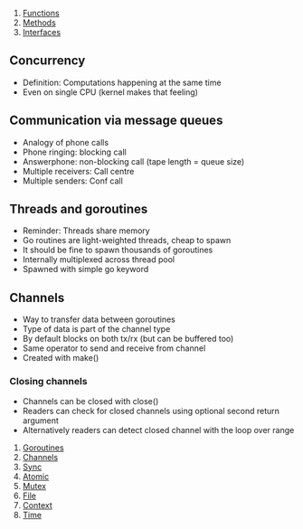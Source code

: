 1. [Functions](function.go)
1. [Methods](methods.go)
1. [Interfaces](interface.go)

## Concurrency

- Definition: Computations happening at the same time
- Even on single CPU (kernel makes that feeling)

## Communication via message queues

- Analogy of phone calls
- Phone ringing: blocking call
- Answerphone: non-blocking call (tape length = queue size)
- Multiple receivers: Call centre
- Multiple senders: Conf call

## Threads and goroutines

- Reminder: Threads share memory
- Go routines are light-weighted threads, cheap to spawn
- It should be fine to spawn thousands of goroutines
- Internally multiplexed across thread pool
- Spawned with simple go keyword

## Channels

- Way to transfer data between goroutines
- Type of data is part of the channel type
- By default blocks on both tx/rx (but can be buffered too)
- Same operator to send and receive from channel
- Created with make()

### Closing channels

- Channels can be closed with close()
- Readers can check for closed channels using optional second return argument
- Alternatively readers can detect closed channel with the loop over range

1. [Goroutines](goroutine.go)
2. [Channels](chan.go)
3. [Sync](sync.go)
4. [Atomic](atomic.go)
5. [Mutex](mutex.go)
6. [File](file.go)
7. [Context](context.go)
8. [Time](time.go)
